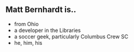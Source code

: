 ## Matt Bernhardt is..

- from Ohio
- a developer in the Libraries
- a soccer geek, particularly Columbus Crew SC
- he, him, his
